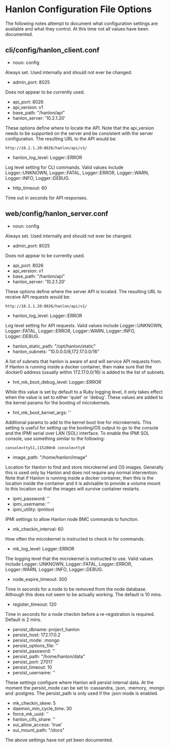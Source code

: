 Hanlon Configuration File Options
=================================

The following notes attempt to document what configuration settings are 
available and what they control. At this time not all values have been
documented. 


cli/config/hanlon_client.conf
-----------------------------

* noun: config

Always set. Used internally and should not ever be changed. 

* admin_port: 8025

Does not appear to be currently used. 

* api_port: 8026
* api_version: v1
* base_path: "/hanlon/api"
* hanlon_server: '10.2.1.20'

These options define where to locate the API. Note that the api_version 
needs to be supported on the server and be consistent with the server
configuration. The resulting URL to the API would be:

    http://10.2.1.20:8026/hanlon/api/v1/

* hanlon_log_level: Logger::ERROR

Log level setting for CLI commands. Valid values include Logger::UNKNOWN, 
Logger::FATAL, Logger::ERROR, Logger::WARN, Logger::INFO, Logger::DEBUG.

* http_timeout: 60

Time out in seconds for API responses. 

web/config/hanlon_server.conf
-----------------------------

* noun: config

Always set. Used internally and should not ever be changed. 

* admin_port: 8025

Does not appear to be currently used.

* api_port: 8026
* api_version: v1
* base_path: "/hanlon/api"
* hanlon_server: '10.2.1.20'

These options define where the server API is located. The resulting URL 
to receive API requests would be:

    http://10.2.1.20:8026/hanlon/api/v1/

* hanlon_log_level: Logger::ERROR

Log level setting for API requests. Valid values include Logger::UNKNOWN, 
Logger::FATAL, Logger::ERROR, Logger::WARN, Logger::INFO, Logger::DEBUG.

* hanlon_static_path: "/opt/hanlon/static"
* hanlon_subnets: "10.0.0.0/8,172.17.0.0/16"

A list of subnets that hanlon is aware of and will service API requests 
from. If Hanlon is running inside a docker container, then make sure that
the docker0 address (usually within 172.17.0.0/16) is added to the list
of subnets. 

* hnl_mk_boot_debug_level: Logger::ERROR

While this value is set by default to a Ruby logging level, it only
takes effect when the value is set to either 'quiet' or 'debug'. These
values are added to the kernel params for the booting of microkernels. 

* hnl_mk_boot_kernel_args: ''

Additional params to add to the kernel boot line for microkernels. This
setting is useful for setting up the booting/OS output to go to the 
console and the IPMI serial over LAN (SOL) interface. To enable the 
IPMI SOL console, use something similar to the following:

    console=ttyS1,115200n8 console=tty0

* image_path: "/home/hanlon/image"

Location for Hanlon to find and store microkernel and OS images. 
Generally this is used only by Hanlon and does not require any normal
intervention. Note that if Hanlon is running inside a docker container,
then this is the location inside the container and it is advisable
to provide a volume mount to this location so that the images
will survive container restarts. 

* ipmi_password: ''
* ipmi_username: ''
* ipmi_utility: ipmitool

IPMI settings to allow Hanlon node BMC commands to function.

* mk_checkin_interval: 60

How often the microkernel is instructed to check in for commands. 

* mk_log_level: Logger::ERROR

The logging level that the microkernel is instructed to use. Valid values
include Logger::UNKNOWN, Logger::FATAL, Logger::ERROR, Logger::WARN,
Logger::INFO, Logger::DEBUG.

* node_expire_timeout: 300

Time in seconds for a node to be removed from the node database. Although
this does not seem to be actually working. The default is 10 mins. 

* register_timeout: 120

Time in seconds for a node checkin before a re-registration is required.
Default is 2 mins. 

* persist_dbname: project_hanlon
* persist_host: 172.17.0.2
* persist_mode: :mongo
* persist_options_file: ''
* persist_password: ''
* persist_path: "/home/hanlon/data"
* persist_port: 27017
* persist_timeout: 10
* persist_username: ''

These settings configure where Hanlon will persist internal data. At
the moment the persist_mode can be set to :cassandra, :json, :memory,
:mongo and :postgres. The persist_path is only used if the :json mode
is enabled. 



* mk_checkin_skew: 5
* daemon_min_cycle_time: 30
* force_mk_uuid: ''
* hanlon_cifs_share: ''
* sui_allow_access: 'true'
* sui_mount_path: "/docs"

The above settings have not yet been documented. 